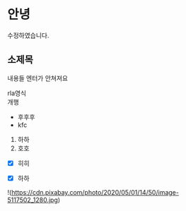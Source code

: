# 안녕
수정하였습니다.

## 소제목
내용들
엔터가 안쳐져요

rla영식</br>
개행

* 후후후 
* kfc 

1. 하하
2. 호호

- [x] 히히
- [x] 하하


!(https://cdn.pixabay.com/photo/2020/05/01/14/50/image-5117502_1280.jpg)
